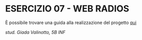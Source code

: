 # ESERCIZIO 07 - WEB RADIOS

È possibile trovare una guida alla realizzazione del progetto [qui](https://github.com/vallauri-ict/tpsi-playground-Giada-Valinotto-1/blob/main/Node.js/TypeScript/es%2007%20-%20Web%20radio/Ese%2007%20%20web%20radio%20.pdf)

_stud. Giada Valinotto, 5B INF_
